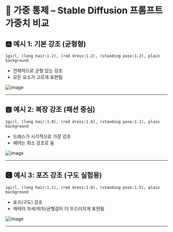 # 🎯 가중 통제 – Stable Diffusion 프롬프트 가중치 비교

## 🅰️ 예시 1: 기본 강조 (균형형)

`1girl, (long hair:1.2), (red dress:1.2), (standing pose:1.2), plain background`
- 전체적으로 균형 있는 강조  
- 모든 요소가 고르게 표현됨

![image]()

---

## 🅱️ 예시 2: 복장 강조 (패션 중심)
`1girl, (long hair:1.0), (red dress:1.6), (standing pose:1.1), plain background`
- 드레스가 시각적으로 가장 강조  
- 헤어는 최소 강조로 둠

![image]()

---

## 🅲 예시 3: 포즈 강조 (구도 실험용)
`1girl, (long hair:1.1), (red dress:1.0), (standing pose:1.5), plain background`

- 포즈(구도) 강조  
- 캐릭터 자세/위치/균형감이 더 두드러지게 표현됨

![image]()

---